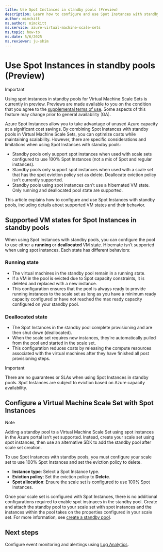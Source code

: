 ```yaml
---
title: Use Spot Instances in standby pools (Preview)
description: Learn how to configure and use Spot Instances with standby pools in Virtual Machine Scale Sets.
author: mimckitt
ms.author: mimckitt
ms.service: azure-virtual-machine-scale-sets
ms.topic: how-to
ms.date: 5/6/2025
ms.reviewer: ju-shim
---
```


# Use Spot Instances in standby pools (Preview)

> [!IMPORTANT]
> Using spot instances in standby pools for Virtual Machine Scale Sets is currently in preview. Previews are made available to you on the condition that you agree to the [supplemental terms of use](https://azure.microsoft.com/support/legal/preview-supplemental-terms/). Some aspects of this feature may change prior to general availability (GA).

Azure Spot Instances allow you to take advantage of unused Azure capacity at a significant cost savings. By combining Spot Instances with standby pools in Virtual Machine Scale Sets, you can optimize costs while maintaining scalability. However, there are specific considerations and limitations when using Spot Instances with standby pools:

- Standby pools only support spot instances when used with scale sets configured to use 100% Spot Instances (not a mix of Spot and regular instances).
- Standby pools only support spot instances when used with a scale set that has the spot eviction policy set as delete. Deallocate eviction policy isn't currently supported.
- Standby pools using spot instances can't use a hibernated VM state. Only running and deallocated pool state are supported.

This article explains how to configure and use Spot Instances with standby pools, including details about supported VM states and their behavior.

## Supported VM states for Spot Instances in standby pools

When using Spot Instances with standby pools, you can configure the pool to use either a **running** or **deallocated** VM state. Hibernate isn't supported when using spot instances. Each state has different behaviors:

### Running state
- The virtual machines in the standby pool remain in a running state.
- If a VM in the pool is evicted due to Spot capacity constraints, it is deleted and replaced with a new instance.
- This configuration ensures that the pool is always ready to provide running instances to the scale set as long as you have a minimum ready capacity configured or have not reached the max ready capacity configured on your standby pool. 

### Deallocated state
- The Spot Instances in the standby pool complete provisioning and are then shut down (deallocated).
- When the scale set requires new instances, they're automatically pulled from the pool and started in the scale set.
- This configuration reduces costs by releasing the compute resources associated with the virtual machines after they have finished all post provisioning steps. 

> [!IMPORTANT]
> There are no guarantees or SLAs when using Spot Instances in standby pools. Spot Instances are subject to eviction based on Azure capacity availability.

## Configure a Virtual Machine Scale Set with Spot Instances

> [!NOTE]
> Adding a standby pool to a Virtual Machine Scale Set using spot instances in the Azure portal isn't yet supported. Instead, create your scale set using spot instances, then use an alternative SDK to add the standby pool after scale set creation. 

To use Spot Instances with standby pools, you must configure your scale set to use 100% Spot Instances and set the eviction policy to delete. 

  - **Instance type**: Select a Spot Instance type.
  - **Eviction policy**: Set the eviction policy to **Delete**.
  - **Spot allocation**: Ensure the scale set is configured to use 100% Spot Instances.

Once your scale set is configured with Spot Instances, there is no additional configurations required to enable spot instnaces in the standby pool. Create and attach the standby pool to your scale set with spot instances and the instances within the pool takes on the properties configured in your scale set. For more information, see [create a standby pool](standby-pools-create.md).

## Next steps

Configure event monitoring and alertings using [Log Analytics](standby-pools-monitor-pool-events.md).